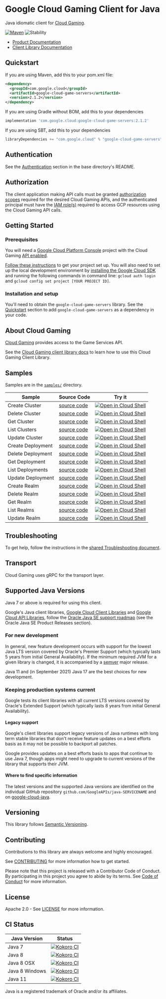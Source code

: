 # Google Cloud Gaming Client for Java

Java idiomatic client for [Cloud Gaming][product-docs].

[![Maven][maven-version-image]][maven-version-link]
![Stability][stability-image]

- [Product Documentation][product-docs]
- [Client Library Documentation][javadocs]


## Quickstart


If you are using Maven, add this to your pom.xml file:


```xml
<dependency>
  <groupId>com.google.cloud</groupId>
  <artifactId>google-cloud-game-servers</artifactId>
  <version>2.1.2</version>
</dependency>
```

If you are using Gradle without BOM, add this to your dependencies

```Groovy
implementation 'com.google.cloud:google-cloud-game-servers:2.1.2'
```

If you are using SBT, add this to your dependencies

```Scala
libraryDependencies += "com.google.cloud" % "google-cloud-game-servers" % "2.1.2"
```

## Authentication

See the [Authentication][authentication] section in the base directory's README.

## Authorization

The client application making API calls must be granted [authorization scopes][auth-scopes] required for the desired Cloud Gaming APIs, and the authenticated principal must have the [IAM role(s)][predefined-iam-roles] required to access GCP resources using the Cloud Gaming API calls.

## Getting Started

### Prerequisites

You will need a [Google Cloud Platform Console][developer-console] project with the Cloud Gaming [API enabled][enable-api].

[Follow these instructions][create-project] to get your project set up. You will also need to set up the local development environment by
[installing the Google Cloud SDK][cloud-sdk] and running the following commands in command line:
`gcloud auth login` and `gcloud config set project [YOUR PROJECT ID]`.

### Installation and setup

You'll need to obtain the `google-cloud-game-servers` library.  See the [Quickstart](#quickstart) section
to add `google-cloud-game-servers` as a dependency in your code.

## About Cloud Gaming


[Cloud Gaming][product-docs] provides access to the Game Services API.

See the [Cloud Gaming client library docs][javadocs] to learn how to
use this Cloud Gaming Client Library.





## Samples

Samples are in the [`samples/`](https://github.com/googleapis/java-game-servers/tree/main/samples) directory.

| Sample                      | Source Code                       | Try it |
| --------------------------- | --------------------------------- | ------ |
| Create Cluster | [source code](https://github.com/googleapis/java-game-servers/blob/main/samples/snippets/src/main/java/com/example/gameservices/clusters/CreateCluster.java) | [![Open in Cloud Shell][shell_img]](https://console.cloud.google.com/cloudshell/open?git_repo=https://github.com/googleapis/java-game-servers&page=editor&open_in_editor=samples/snippets/src/main/java/com/example/gameservices/clusters/CreateCluster.java) |
| Delete Cluster | [source code](https://github.com/googleapis/java-game-servers/blob/main/samples/snippets/src/main/java/com/example/gameservices/clusters/DeleteCluster.java) | [![Open in Cloud Shell][shell_img]](https://console.cloud.google.com/cloudshell/open?git_repo=https://github.com/googleapis/java-game-servers&page=editor&open_in_editor=samples/snippets/src/main/java/com/example/gameservices/clusters/DeleteCluster.java) |
| Get Cluster | [source code](https://github.com/googleapis/java-game-servers/blob/main/samples/snippets/src/main/java/com/example/gameservices/clusters/GetCluster.java) | [![Open in Cloud Shell][shell_img]](https://console.cloud.google.com/cloudshell/open?git_repo=https://github.com/googleapis/java-game-servers&page=editor&open_in_editor=samples/snippets/src/main/java/com/example/gameservices/clusters/GetCluster.java) |
| List Clusters | [source code](https://github.com/googleapis/java-game-servers/blob/main/samples/snippets/src/main/java/com/example/gameservices/clusters/ListClusters.java) | [![Open in Cloud Shell][shell_img]](https://console.cloud.google.com/cloudshell/open?git_repo=https://github.com/googleapis/java-game-servers&page=editor&open_in_editor=samples/snippets/src/main/java/com/example/gameservices/clusters/ListClusters.java) |
| Update Cluster | [source code](https://github.com/googleapis/java-game-servers/blob/main/samples/snippets/src/main/java/com/example/gameservices/clusters/UpdateCluster.java) | [![Open in Cloud Shell][shell_img]](https://console.cloud.google.com/cloudshell/open?git_repo=https://github.com/googleapis/java-game-servers&page=editor&open_in_editor=samples/snippets/src/main/java/com/example/gameservices/clusters/UpdateCluster.java) |
| Create Deployment | [source code](https://github.com/googleapis/java-game-servers/blob/main/samples/snippets/src/main/java/com/example/gameservices/deployments/CreateDeployment.java) | [![Open in Cloud Shell][shell_img]](https://console.cloud.google.com/cloudshell/open?git_repo=https://github.com/googleapis/java-game-servers&page=editor&open_in_editor=samples/snippets/src/main/java/com/example/gameservices/deployments/CreateDeployment.java) |
| Delete Deployment | [source code](https://github.com/googleapis/java-game-servers/blob/main/samples/snippets/src/main/java/com/example/gameservices/deployments/DeleteDeployment.java) | [![Open in Cloud Shell][shell_img]](https://console.cloud.google.com/cloudshell/open?git_repo=https://github.com/googleapis/java-game-servers&page=editor&open_in_editor=samples/snippets/src/main/java/com/example/gameservices/deployments/DeleteDeployment.java) |
| Get Deployment | [source code](https://github.com/googleapis/java-game-servers/blob/main/samples/snippets/src/main/java/com/example/gameservices/deployments/GetDeployment.java) | [![Open in Cloud Shell][shell_img]](https://console.cloud.google.com/cloudshell/open?git_repo=https://github.com/googleapis/java-game-servers&page=editor&open_in_editor=samples/snippets/src/main/java/com/example/gameservices/deployments/GetDeployment.java) |
| List Deployments | [source code](https://github.com/googleapis/java-game-servers/blob/main/samples/snippets/src/main/java/com/example/gameservices/deployments/ListDeployments.java) | [![Open in Cloud Shell][shell_img]](https://console.cloud.google.com/cloudshell/open?git_repo=https://github.com/googleapis/java-game-servers&page=editor&open_in_editor=samples/snippets/src/main/java/com/example/gameservices/deployments/ListDeployments.java) |
| Update Deployment | [source code](https://github.com/googleapis/java-game-servers/blob/main/samples/snippets/src/main/java/com/example/gameservices/deployments/UpdateDeployment.java) | [![Open in Cloud Shell][shell_img]](https://console.cloud.google.com/cloudshell/open?git_repo=https://github.com/googleapis/java-game-servers&page=editor&open_in_editor=samples/snippets/src/main/java/com/example/gameservices/deployments/UpdateDeployment.java) |
| Create Realm | [source code](https://github.com/googleapis/java-game-servers/blob/main/samples/snippets/src/main/java/com/example/gameservices/realms/CreateRealm.java) | [![Open in Cloud Shell][shell_img]](https://console.cloud.google.com/cloudshell/open?git_repo=https://github.com/googleapis/java-game-servers&page=editor&open_in_editor=samples/snippets/src/main/java/com/example/gameservices/realms/CreateRealm.java) |
| Delete Realm | [source code](https://github.com/googleapis/java-game-servers/blob/main/samples/snippets/src/main/java/com/example/gameservices/realms/DeleteRealm.java) | [![Open in Cloud Shell][shell_img]](https://console.cloud.google.com/cloudshell/open?git_repo=https://github.com/googleapis/java-game-servers&page=editor&open_in_editor=samples/snippets/src/main/java/com/example/gameservices/realms/DeleteRealm.java) |
| Get Realm | [source code](https://github.com/googleapis/java-game-servers/blob/main/samples/snippets/src/main/java/com/example/gameservices/realms/GetRealm.java) | [![Open in Cloud Shell][shell_img]](https://console.cloud.google.com/cloudshell/open?git_repo=https://github.com/googleapis/java-game-servers&page=editor&open_in_editor=samples/snippets/src/main/java/com/example/gameservices/realms/GetRealm.java) |
| List Realms | [source code](https://github.com/googleapis/java-game-servers/blob/main/samples/snippets/src/main/java/com/example/gameservices/realms/ListRealms.java) | [![Open in Cloud Shell][shell_img]](https://console.cloud.google.com/cloudshell/open?git_repo=https://github.com/googleapis/java-game-servers&page=editor&open_in_editor=samples/snippets/src/main/java/com/example/gameservices/realms/ListRealms.java) |
| Update Realm | [source code](https://github.com/googleapis/java-game-servers/blob/main/samples/snippets/src/main/java/com/example/gameservices/realms/UpdateRealm.java) | [![Open in Cloud Shell][shell_img]](https://console.cloud.google.com/cloudshell/open?git_repo=https://github.com/googleapis/java-game-servers&page=editor&open_in_editor=samples/snippets/src/main/java/com/example/gameservices/realms/UpdateRealm.java) |



## Troubleshooting

To get help, follow the instructions in the [shared Troubleshooting document][troubleshooting].

## Transport

Cloud Gaming uses gRPC for the transport layer.

## Supported Java Versions

Java 7 or above is required for using this client.

Google's Java client libraries,
[Google Cloud Client Libraries][cloudlibs]
and
[Google Cloud API Libraries][apilibs],
follow the
[Oracle Java SE support roadmap][oracle]
(see the Oracle Java SE Product Releases section).

### For new development

In general, new feature development occurs with support for the lowest Java
LTS version covered by  Oracle's Premier Support (which typically lasts 5 years
from initial General Availability). If the minimum required JVM for a given
library is changed, it is accompanied by a [semver][semver] major release.

Java 11 and (in September 2021) Java 17 are the best choices for new
development.

### Keeping production systems current

Google tests its client libraries with all current LTS versions covered by
Oracle's Extended Support (which typically lasts 8 years from initial
General Availability).

#### Legacy support

Google's client libraries support legacy versions of Java runtimes with long
term stable libraries that don't receive feature updates on a best efforts basis
as it may not be possible to backport all patches.

Google provides updates on a best efforts basis to apps that continue to use
Java 7, though apps might need to upgrade to current versions of the library
that supports their JVM.

#### Where to find specific information

The latest versions and the supported Java versions are identified on
the individual GitHub repository `github.com/GoogleAPIs/java-SERVICENAME`
and on [google-cloud-java][g-c-j].

## Versioning


This library follows [Semantic Versioning](http://semver.org/).



## Contributing


Contributions to this library are always welcome and highly encouraged.

See [CONTRIBUTING][contributing] for more information how to get started.

Please note that this project is released with a Contributor Code of Conduct. By participating in
this project you agree to abide by its terms. See [Code of Conduct][code-of-conduct] for more
information.


## License

Apache 2.0 - See [LICENSE][license] for more information.

## CI Status

Java Version | Status
------------ | ------
Java 7 | [![Kokoro CI][kokoro-badge-image-1]][kokoro-badge-link-1]
Java 8 | [![Kokoro CI][kokoro-badge-image-2]][kokoro-badge-link-2]
Java 8 OSX | [![Kokoro CI][kokoro-badge-image-3]][kokoro-badge-link-3]
Java 8 Windows | [![Kokoro CI][kokoro-badge-image-4]][kokoro-badge-link-4]
Java 11 | [![Kokoro CI][kokoro-badge-image-5]][kokoro-badge-link-5]

Java is a registered trademark of Oracle and/or its affiliates.

[product-docs]: https://cloud.google.com/docs/games/products/
[javadocs]: https://googleapis.dev/java/google-cloud-game-servers/latest/
[kokoro-badge-image-1]: http://storage.googleapis.com/cloud-devrel-public/java/badges/java-game-servers/java7.svg
[kokoro-badge-link-1]: http://storage.googleapis.com/cloud-devrel-public/java/badges/java-game-servers/java7.html
[kokoro-badge-image-2]: http://storage.googleapis.com/cloud-devrel-public/java/badges/java-game-servers/java8.svg
[kokoro-badge-link-2]: http://storage.googleapis.com/cloud-devrel-public/java/badges/java-game-servers/java8.html
[kokoro-badge-image-3]: http://storage.googleapis.com/cloud-devrel-public/java/badges/java-game-servers/java8-osx.svg
[kokoro-badge-link-3]: http://storage.googleapis.com/cloud-devrel-public/java/badges/java-game-servers/java8-osx.html
[kokoro-badge-image-4]: http://storage.googleapis.com/cloud-devrel-public/java/badges/java-game-servers/java8-win.svg
[kokoro-badge-link-4]: http://storage.googleapis.com/cloud-devrel-public/java/badges/java-game-servers/java8-win.html
[kokoro-badge-image-5]: http://storage.googleapis.com/cloud-devrel-public/java/badges/java-game-servers/java11.svg
[kokoro-badge-link-5]: http://storage.googleapis.com/cloud-devrel-public/java/badges/java-game-servers/java11.html
[stability-image]: https://img.shields.io/badge/stability-ga-green
[maven-version-image]: https://img.shields.io/maven-central/v/com.google.cloud/google-cloud-game-servers.svg
[maven-version-link]: https://search.maven.org/search?q=g:com.google.cloud%20AND%20a:google-cloud-game-servers&core=gav
[authentication]: https://github.com/googleapis/google-cloud-java#authentication
[auth-scopes]: https://developers.google.com/identity/protocols/oauth2/scopes
[predefined-iam-roles]: https://cloud.google.com/iam/docs/understanding-roles#predefined_roles
[iam-policy]: https://cloud.google.com/iam/docs/overview#cloud-iam-policy
[developer-console]: https://console.developers.google.com/
[create-project]: https://cloud.google.com/resource-manager/docs/creating-managing-projects
[cloud-sdk]: https://cloud.google.com/sdk/
[troubleshooting]: https://github.com/googleapis/google-cloud-common/blob/main/troubleshooting/readme.md#troubleshooting
[contributing]: https://github.com/googleapis/java-game-servers/blob/main/CONTRIBUTING.md
[code-of-conduct]: https://github.com/googleapis/java-game-servers/blob/main/CODE_OF_CONDUCT.md#contributor-code-of-conduct
[license]: https://github.com/googleapis/java-game-servers/blob/main/LICENSE

[enable-api]: https://console.cloud.google.com/flows/enableapi?apiid=gameservices.googleapis.com
[libraries-bom]: https://github.com/GoogleCloudPlatform/cloud-opensource-java/wiki/The-Google-Cloud-Platform-Libraries-BOM
[shell_img]: https://gstatic.com/cloudssh/images/open-btn.png

[semver]: https://semver.org/
[cloudlibs]: https://cloud.google.com/apis/docs/client-libraries-explained
[apilibs]: https://cloud.google.com/apis/docs/client-libraries-explained#google_api_client_libraries
[oracle]: https://www.oracle.com/java/technologies/java-se-support-roadmap.html
[g-c-j]: http://github.com/googleapis/google-cloud-java
